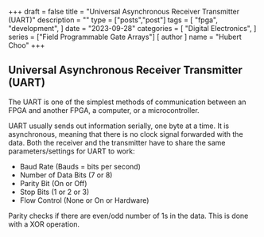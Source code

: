 +++
draft = false
title = "Universal Asynchronous Receiver Transmitter (UART)"
description = ""
type = ["posts","post"]
tags = [
    "fpga",
    "development",
]
date = "2023-09-28"
categories = [
    "Digital Electronics",
]
series = ["Field Programmable Gate Arrays"]
[ author ]
  name = "Hubert Choo"
+++

## Universal Asynchronous Receiver Transmitter (UART)
The UART is one of the simplest methods of communication between an FPGA and another FPGA, a computer, or a microcontroller. 

UART usually sends out information serially, one byte at a time. It is asynchronous, meaning that there is no clock signal forwarded with the data. Both the receiver and the transmitter have to share the same parameters/settings for UART to work:
- Baud Rate (Bauds = bits per second)
- Number of Data Bits (7 or 8)
- Parity Bit (On or Off)
- Stop Bits (1 or 2 or 3)
- Flow Control (None or On or Hardware)

Parity checks if there are even/odd number of 1s in the data. This is done with a XOR operation.
